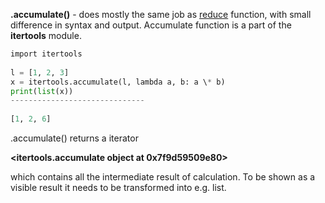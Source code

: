


  
**.accumulate()** - does mostly the same job as [reduce](Programming--Python--1._Basic--1.5_Functions--99._Useful_functions--3._Functools.html) function, with small difference in syntax and output. Accumulate function is a part of the **itertools** module.  
  

```python
import itertools  
  
l = [1, 2, 3]  
x = itertools.accumulate(l, lambda a, b: a \* b)  
print(list(x))  
------------------------------  
  
[1, 2, 6]  

```
  
  
.accumulate() returns a iterator   
  
**<itertools.accumulate object at 0x7f9d59509e80>**  
  
which contains all the intermediate result of calculation. To be shown as a visible result it needs to be transformed into e.g. list.